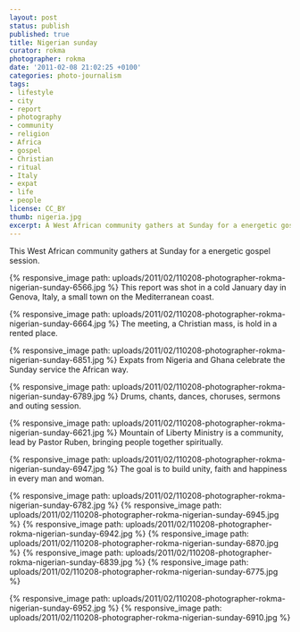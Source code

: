 ```yaml
---
layout: post
status: publish
published: true
title: Nigerian sunday
curator: rokma
photographer: rokma
date: '2011-02-08 21:02:25 +0100'
categories: photo-journalism
tags:
- lifestyle
- city
- report
- photography
- community
- religion
- Africa
- gospel
- Christian
- ritual
- Italy
- expat
- life
- people
license: CC_BY
thumb: nigeria.jpg
excerpt: A West African community gathers at Sunday for a energetic gospel session. The goal is to build unity, faith and happiness in every man and woman.
---
```


This West African community gathers at Sunday for a energetic gospel session.

{% responsive_image path: uploads/2011/02/110208-photographer-rokma-nigerian-sunday-6566.jpg %}
This report was shot in a cold January day in Genova, Italy, a small town on the Mediterranean coast.

{% responsive_image path: uploads/2011/02/110208-photographer-rokma-nigerian-sunday-6664.jpg %}
The meeting, a Christian mass, is hold in a rented place.

{% responsive_image path: uploads/2011/02/110208-photographer-rokma-nigerian-sunday-6851.jpg %}
Expats from Nigeria and Ghana celebrate the Sunday service the African way.

{% responsive_image path: uploads/2011/02/110208-photographer-rokma-nigerian-sunday-6789.jpg %}
Drums, chants, dances, choruses, sermons and outing session.



{% responsive_image path: uploads/2011/02/110208-photographer-rokma-nigerian-sunday-6621.jpg %}
Mountain of Liberty Ministry is a community, lead by Pastor Ruben, bringing people together spiritually.

{% responsive_image path: uploads/2011/02/110208-photographer-rokma-nigerian-sunday-6947.jpg %}
The goal is to build unity, faith and happiness in every man and woman.


{% responsive_image path: uploads/2011/02/110208-photographer-rokma-nigerian-sunday-6782.jpg %}
{% responsive_image path: uploads/2011/02/110208-photographer-rokma-nigerian-sunday-6945.jpg %}
{% responsive_image path: uploads/2011/02/110208-photographer-rokma-nigerian-sunday-6942.jpg %}
{% responsive_image path: uploads/2011/02/110208-photographer-rokma-nigerian-sunday-6870.jpg %}
{% responsive_image path: uploads/2011/02/110208-photographer-rokma-nigerian-sunday-6839.jpg %}
{% responsive_image path: uploads/2011/02/110208-photographer-rokma-nigerian-sunday-6775.jpg %}

{% responsive_image path: uploads/2011/02/110208-photographer-rokma-nigerian-sunday-6952.jpg %}
{% responsive_image path: uploads/2011/02/110208-photographer-rokma-nigerian-sunday-6910.jpg %}
